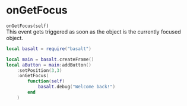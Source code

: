 # onGetFocus
`onGetFocus(self)`<br>
This event gets triggered as soon as the object is the currently focused object.

```lua
local basalt = require("basalt")

local main = basalt.createFrame()
local aButton = main:addButton()
    :setPosition(3,3)
    :onGetFocus(
        function(self) 
            basalt.debug("Welcome back!") 
        end
    )
```
